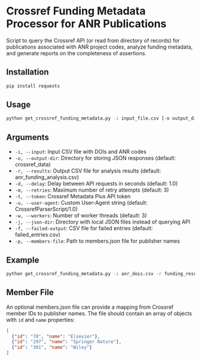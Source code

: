 # Crossref Funding Metadata Processor for ANR Publications

Script to query the Crossref API (or read from directory of records) for publications associated with ANR project codes, analyze funding metadata, and generate reports on the completeness of assertions.

## Installation

```bash
pip install requests
```

## Usage

```bash
python get_crossref_funding_metadata.py -i input_file.csv [-o output_dir] [-r results_file.csv] [options]
```
## Arguments

- `-i, --input`: Input CSV file with DOIs and ANR codes
- `-o, --output-dir`: Directory for storing JSON responses (default: crossref_data)
- `-r, --results`: Output CSV file for analysis results (default: anr_funding_analysis.csv)
- `-d, --delay`: Delay between API requests in seconds (default: 1.0)
- `-m, --retries`: Maximum number of retry attempts (default: 3)
- `-t, --token`: Crossref Metadata Plus API token
- `-u, --user-agent`: Custom User-Agent string (default: CrossrefParserScript/1.0)
- `-w, --workers`: Number of worker threads (default: 3)
- `-j, --json-dir`: Directory with local JSON files instead of querying API
- `-f, --failed-output`: CSV file for failed entries (default: failed_entries.csv)
- `-p, --members-file`: Path to members.json file for publisher names

## Example

```bash
python get_crossref_funding_metadata.py -i anr_dois.csv -r funding_results.csv -t your_api_token -w 5 -p members.json
```

## Member File

An optional members.json file can provide a mapping from Crossref member IDs to publisher names. The file should contain an array of objects with `id` and `name` properties:

```json
[
  {"id": "78", "name": "Elsevier"},
  {"id": "297", "name": "Springer Nature"},
  {"id": "301", "name": "Wiley"}
]
```